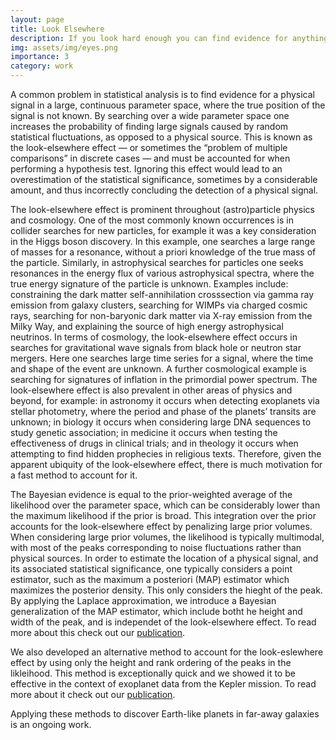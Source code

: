 ```yaml
---
layout: page
title: Look Elsewhere
description: If you look hard enough you can find evidence for anything...
img: assets/img/eyes.png
importance: 3
category: work
---
```



A common problem in statistical analysis is to find evidence for a physical signal in a large, continuous parameter space, where the true position of the signal is not known. By searching over a wide parameter space one increases the probability of finding large signals caused by random statistical fluctuations, as opposed to a physical source. This is known as the look-elsewhere effect — or sometimes the “problem of multiple comparisons” in discrete cases — and must be accounted for when performing a hypothesis test. Ignoring this effect would lead to an overestimation of the statistical significance, sometimes by a considerable amount, and thus incorrectly concluding the detection of a physical signal. 

The look-elsewhere effect is prominent throughout (astro)particle physics and cosmology. One of the most commonly known occurrences is in collider searches for new particles, for example it was a key consideration in the Higgs boson discovery. In this example, one searches a large range of masses for a resonance, without a priori knowledge of the true mass of the particle. Similarly, in astrophysical searches for particles one seeks resonances in the energy flux of various astrophysical spectra, where the true energy signature of the particle is unknown. Examples include: constraining the dark matter self-annihilation crosssection via gamma ray emission from galaxy clusters, searching for WIMPs via charged cosmic rays, searching for non-baryonic dark matter via X-ray emission from the Milky Way, and explaining the source of high energy astrophysical neutrinos. In terms of cosmology, the look-elsewhere effect occurs in searches for gravitational wave signals from black hole or neutron star mergers. Here one searches large time series for a signal, where the time and shape of the event are unknown. A further cosmological example is searching for signatures of inflation in the primordial power spectrum. The look-elsewhere effect is also prevalent in other areas of physics and beyond, for example: in astronomy it occurs when detecting exoplanets via stellar photometry, where the period and phase of the planets’ transits are unknown; in biology it occurs when considering large DNA sequences to study genetic association; in medicine it occurs when testing the effectiveness of drugs in clinical trials; and in theology it occurs when attempting to find hidden prophecies in religious texts. Therefore, given the apparent ubiquity of the look-elsewhere effect, there is much motivation for a fast method to account for it.

The Bayesian evidence is equal to the prior-weighted average of the likelihood over the parameter space, which can be considerably lower than the maximum likelihood if the prior is broad. This integration over the prior accounts for the look-elsewhere effect by penalizing large prior volumes. When considering large prior volumes, the likelihood is typically multimodal, with most of the peaks corresponding to noise fluctuations rather than physical sources. In order to estimate the location of a physical signal, and its associated statistical significance, one typically considers a point estimator, such as the maximum a posteriori (MAP) estimator which maximizes the posterior density. This only considers the hieght of the peak. By applying the Laplace approximation, we introduce a Bayesian generalization of the MAP estimator, which include botht he height and width of the peak, and is independet of the look-elsewhere effect. To read more about this check out our <a href="https://doi.org/10.1088/1475-7516/2020/10/009">publication</a>.

We also developed an alternative method to account for the look-eslewhere effect by using only the height and rank ordering of the peaks in the likleihood. This method is exceptionally quick and we showed it to be effective in the context of exoplanet data from the Kepler mission. To read more about it check out our <a href="https://doi.org/10.1093/mnras/stab2331">publication</a>.

Applying these methods to discover Earth-like planets in far-away galaxies is an ongoing work.

